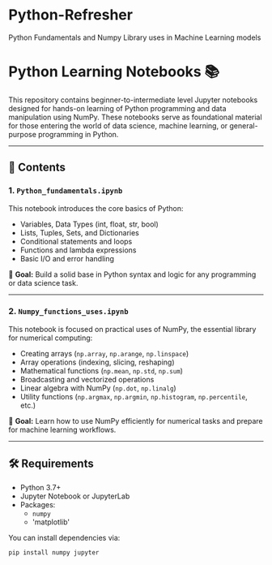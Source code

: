 # Python-Refresher
Python Fundamentals and Numpy Library uses in Machine Learning models

# Python Learning Notebooks 📚

This repository contains beginner-to-intermediate level Jupyter notebooks designed for hands-on learning of Python programming and data manipulation using NumPy. These notebooks serve as foundational material for those entering the world of data science, machine learning, or general-purpose programming in Python.

---

## 📁 Contents

### 1. `Python_fundamentals.ipynb`

This notebook introduces the core basics of Python:

- Variables, Data Types (int, float, str, bool)
- Lists, Tuples, Sets, and Dictionaries
- Conditional statements and loops
- Functions and lambda expressions
- Basic I/O and error handling

🎯 **Goal:** Build a solid base in Python syntax and logic for any programming or data science task.

---

### 2. `Numpy_functions_uses.ipynb`

This notebook is focused on practical uses of NumPy, the essential library for numerical computing:

- Creating arrays (`np.array`, `np.arange`, `np.linspace`)
- Array operations (indexing, slicing, reshaping)
- Mathematical functions (`np.mean`, `np.std`, `np.sum`)
- Broadcasting and vectorized operations
- Linear algebra with NumPy (`np.dot`, `np.linalg`)
- Utility functions (`np.argmax`, `np.argmin`, `np.histogram`, `np.percentile`, etc.)

🎯 **Goal:** Learn how to use NumPy efficiently for numerical tasks and prepare for machine learning workflows.

---

## 🛠 Requirements

- Python 3.7+
- Jupyter Notebook or JupyterLab
- Packages:
  - `numpy`
  - 'matplotlib'

You can install dependencies via:
```bash
pip install numpy jupyter

